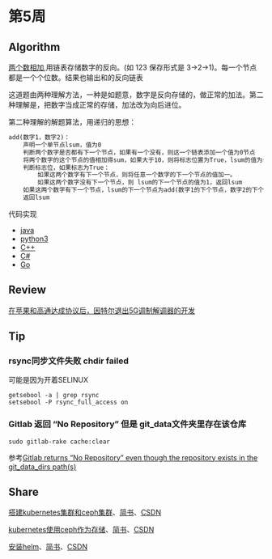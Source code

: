 # 第5周

## Algorithm

[两个数相加](../leetcode/5-Add-Two-Numbers/Add-Two-Numbers.md),用链表存储数字的反向。(如 123 保存形式是 3->2->1)。每一个节点都是一个个位数。结果也输出和的反向链表  
  
这道题由两种理解方法，一种是如题意，数字是反向存储的，做正常的加法。第二种理解是，把数字当成正常的存储，加法改为向后进位。  
  
第二种理解的解题算法，用递归的思想：

```txt
add(数字1，数字2)：
    声明一个单节点lsum，值为0
    判断两个数字是否都有下一个节点，如果有一个没有，则这一个链表添加一个值为0节点
    将两个数字的这个节点的值相加得sum，如果大于10，则将标志位置为True，lsum的值为sum%10;否则 lsum的值为sum
    判断标志位，如果标志为True：
        如果这两个数字有下一个节点，则将任意一个数字的下一个节点的值加一。
        如果这两个数字没有下一个节点，则 lsum的下一个节点的值为1，返回lsum
    如果这两个数字有下一个节点，lsum的下一个节点为add(数字1的下个节点，数字2的下个节点)。否则，lsum的下一个节点为空
    返回lsum
```

代码实现

* [java](../leetcode/5-Add-Two-Numbers/Add-Two-Numbers.java)
* [python3](../leetcode/5-Add-Two-Numbers/Add-Two-Numbers.py)
* [C++](../leetcode/5-Add-Two-Numbers/Add-Two-Numbers.cpp)
* [C#](../leetcode/5-Add-Two-Numbers/Add-Two-Numbers.cs)
* [Go](../leetcode/5-Add-Two-Numbers/Add-Two-Numbers.go)

## Review

[在苹果和高通达成协议后，因特尔退出5G调制解调器的开发](https://arstechnica.com/gadgets/2019/04/intel-quits-5g-modem-business-hours-after-apple-settles-with-qualcomm/)

## Tip

### rsync同步文件失败 chdir failed

可能是因为开着SELINUX

```shell
getsebool -a | grep rsync
setsebool -P rsync_full_access on
```

### Gitlab 返回 “No Repository” 但是 git_data文件夹里存在该仓库

```shell
sudo gitlab-rake cache:clear
```
参考[Gitlab returns “No Repository” even though the repository exists in the git_data_dirs path(s)](https://stackoverflow.com/questions/51179946/gitlab-returns-no-repository-even-though-the-repository-exists-in-the-git-data?tdsourcetag=s_pctim_aiomsg)

## Share

[搭建kubernetes集群和ceph集群](http://songjxin.cn/?p=641)、[简书](https://www.jianshu.com/p/b937528e6d2b)、[CSDN](https://blog.csdn.net/s7799653/article/details/89360020)  
  
[kubernetes使用ceph作为存储](http://songjxin.cn/?p=645)、[简书](https://www.jianshu.com/p/48a66f1db299)、[CSDN](https://blog.csdn.net/s7799653/article/details/89360168)  
  
[安装helm](http://songjxin.cn/?p=648)、[简书](https://www.jianshu.com/p/bef756fd436d)、[CSDN](https://blog.csdn.net/s7799653/article/details/89360258)